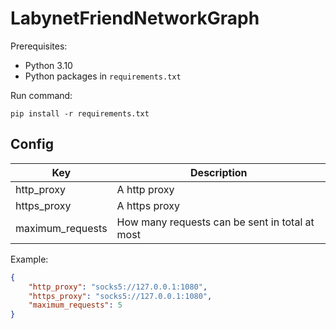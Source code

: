 # LabynetFriendNetworkGraph

Prerequisites:

- Python 3.10
- Python packages in `requirements.txt`

Run command:
```shell
pip install -r requirements.txt
```

## Config

| Key              | Description                                    |
|------------------|------------------------------------------------|
| http_proxy       | A http proxy                                   |
| https_proxy      | A https proxy                                  |
| maximum_requests | How many requests can be sent in total at most |


Example:

```json
{
    "http_proxy": "socks5://127.0.0.1:1080",
    "https_proxy": "socks5://127.0.0.1:1080",
    "maximum_requests": 5
}
```
